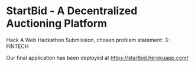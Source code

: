 # StartBid - A Decentralized Auctioning Platform
Hack A Web Hackathon Submission, chosen problem statement: 3-FINTECH

Our final application has been deployed at https://startbid.herokuapp.com/
